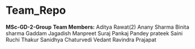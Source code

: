 # Team_Repo
**MSc-GD-2-Group**
**Team Members:**
Aditya Rawat(2)
Anany Sharma
Binita sharma
Gaddam Jagadish
Manpreet Suraj
Pankaj Pandey
prateek Saini
Ruchi Thakur
Sanidhya Chaturvedi
Vedant Ravindra Prajapat

 
 







